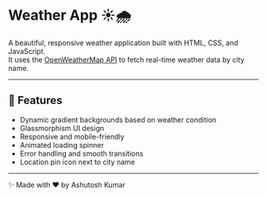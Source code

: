 # Weather App ☀️🌧️

A beautiful, responsive weather application built with HTML, CSS, and JavaScript.  
It uses the [OpenWeatherMap API](https://openweathermap.org/) to fetch real-time weather data by city name.

---

## 🚀 Features

- Dynamic gradient backgrounds based on weather condition
- Glassmorphism UI design
- Responsive and mobile-friendly
- Animated loading spinner
- Error handling and smooth transitions
- Location pin icon next to city name

---

✨ Made with ❤️ by Ashutosh Kumar
